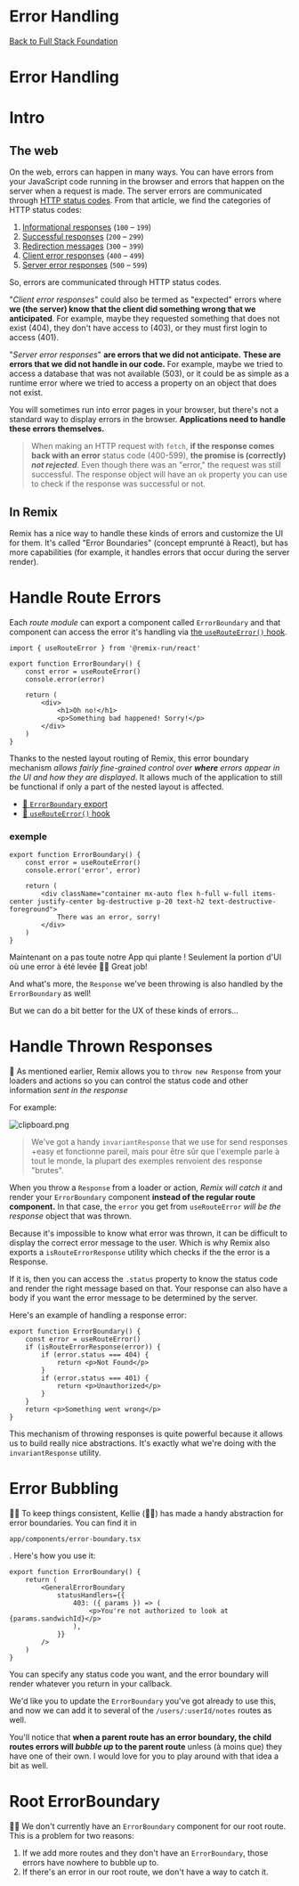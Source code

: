 # Error Handling 

[Back to Full Stack Foundation](/posts/full-stack-foundations)

# Error Handling

# Intro

## The web

On the web, errors can happen in many ways. You can have errors from your JavaScript code running in the browser and errors that happen on the server when a request is made. The server errors are communicated through [HTTP status codes](https://developer.mozilla.org/en-US/docs/Web/HTTP/Status). From that article, we find the categories of HTTP status codes:

1. [Informational responses](https://developer.mozilla.org/en-US/docs/Web/HTTP/Status#information_responses) (`100` – `199`)
2. [Successful responses](https://developer.mozilla.org/en-US/docs/Web/HTTP/Status#successful_responses) (`200` – `299`)
3. [Redirection messages](https://developer.mozilla.org/en-US/docs/Web/HTTP/Status#redirection_messages) (`300` – `399`)
4. [Client error responses](https://developer.mozilla.org/en-US/docs/Web/HTTP/Status#client_error_responses) (`400` – `499`)
5. [Server error responses](https://developer.mozilla.org/en-US/docs/Web/HTTP/Status#server_error_responses) (`500` – `599`)

So, errors are communicated through HTTP status codes.

"*Client error responses*" could also be termed as "expected" errors where **we (the server) know that the client did something wrong that we anticipated**. For example, maybe they requested something that does not exist (404), they don't have access to (403), or they must first login to access (401).

"*Server error responses*" **are errors that we did not anticipate.** **These are errors that we did not handle in our code.** For example, maybe we tried to access a database that was not available (503), or it could be as simple as a runtime error where we tried to access a property on an object that does not exist.

You will sometimes run into error pages in your browser, but there's not a standard way to display errors in the browser. **Applications need to handle these errors themselves.**

> When making an HTTP request with `fetch`, **if the response comes back with an error** status code (400-599), **the promise is (correctly) *not rejected***. Even though there was an "error," the request was still successful. The response object will have an `ok` property you can use to check if the response was successful or not.
> 

## In Remix

Remix has a nice way to handle these kinds of errors and customize the UI for them. It's called "Error Boundaries" (concept emprunté à React), but has more capabilities (for example, it handles errors that occur during the server render).

# Handle Route Errors

Each *route module* can export a component called `ErrorBoundary` and that component can access the error it's handling via [the `useRouteError()` hook](https://remix.run/docs/en/main/hooks/use-route-error).

```tsx
import { useRouteError } from '@remix-run/react'

export function ErrorBoundary() {
	const error = useRouteError()
	console.error(error)

	return (
		<div>
			<h1>Oh no!</h1>
			<p>Something bad happened! Sorry!</p>
		</div>
	)
}
```
Thanks to the nested layout routing of Remix, this error boundary mechanism *allows fairly fine-grained control over **where** errors appear in the UI and how they are displayed*. It allows much of the application to still be functional if only a part of the nested layout is affected.

- [📜 `ErrorBoundary` export](https://remix.run/docs/en/main/route/error-boundary-v2)
- [📜 `useRouteError()` hook](https://remix.run/docs/en/main/hooks/use-route-error)

### exemple

```tsx
export function ErrorBoundary() {
	const error = useRouteError()
	console.error('error', error)

	return (
		<div className="container mx-auto flex h-full w-full items-center justify-center bg-destructive p-20 text-h2 text-destructive-foreground">
			There was an error, sorry!
		</div>
	)
}
```

Maintenant on a pas toute notre App qui plante ! Seulement la portion d'UI où une error à été levée 👨‍💼 Great job!

And what's more, the `Response` we've been throwing is also handled by the `ErrorBoundary` as well! 

But we can do a bit better for the UX of these kinds of errors...


# Handle Thrown Responses
🦉 As mentioned earlier, Remix allows you to `throw new Response` from your loaders and actions so you can control the status code and other information *sent in the response*

 For example:
 
![clipboard.png](ckEu5iLFF-clipboard.png)

> We've got a handy `invariantResponse` that we use for send responses +easy et fonctionne pareil, mais pour être sûr que l'exemple parle à tout le monde, la plupart des exemples renvoient des response "brutes".

When you throw a `Response` from a loader or action, *Remix will catch it* and render your `ErrorBoundary` component **instead of the regular route component.**
In that case, the `error` you get from `useRouteError` *will be the response* object that was thrown.

Because it's impossible to know what error was thrown, it can be difficult to display the correct error message to the user. Which is why Remix also exports a `isRouteErrorResponse` utility which checks if the the error is a Response. 

If it is, then you can access the `.status` property to know the status code and render the right message based on that. Your response can also have a body if you want the error message to be determined by the server.

Here's an example of handling a response error:

```tsx
export function ErrorBoundary() {
	const error = useRouteError()
	if (isRouteErrorResponse(error)) {
		if (error.status === 404) {
			return <p>Not Found</p>
		}
		if (error.status === 401) {
			return <p>Unauthorized</p>
		}
	}
	return <p>Something went wrong</p>
}
```
This mechanism of throwing responses is quite powerful because it allows us to build really nice abstractions. It's exactly what we're doing with the `invariantResponse` utility. 

# Error Bubbling
👨‍💼 To keep things consistent, Kellie (🧝‍♂️) has made a handy abstraction for error boundaries. You can find it in 

`app/components/error-boundary.tsx`

. Here's how you use it:


```tsx
export function ErrorBoundary() {
	return (
		<GeneralErrorBoundary
			statusHandlers={{
				403: ({ params }) => (
					<p>You're not authorized to look at {params.sandwichId}</p>
				),
			}}
		/>
	)
}
```

You can specify any status code you want, and the error boundary will render whatever you return in your callback.

We'd like you to update the `ErrorBoundary` you've got already to use this, and now we can add it to several of the `/users/:userId/notes` routes as well.

You'll notice that **when a parent route has an error boundary, the child routes errors will *bubble up* to the parent route** unless (à moins que) they have one of their own. I would love for you to play around with that idea a bit as well.

# Root ErrorBoundary

👨‍💼 We don't currently have an `ErrorBoundary` component for our root route. This is a problem for two reasons:

1. If we add more routes and they don't have an `ErrorBoundary`, those errors have nowhere to bubble up to.
2. If there's an error in our root route, we don't have a way to catch it.
